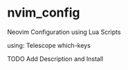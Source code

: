 # nvim_config
Neovim Configuration using Lua Scripts

using:
Telescope
which-keys

TODO Add Description and Install

